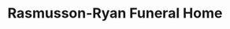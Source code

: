 ---
title: "Rasmusson-Ryan Funeral Home"
url: /maxwell/rasmusson-ryan-funeral-home/
shop: funeral directors
---
